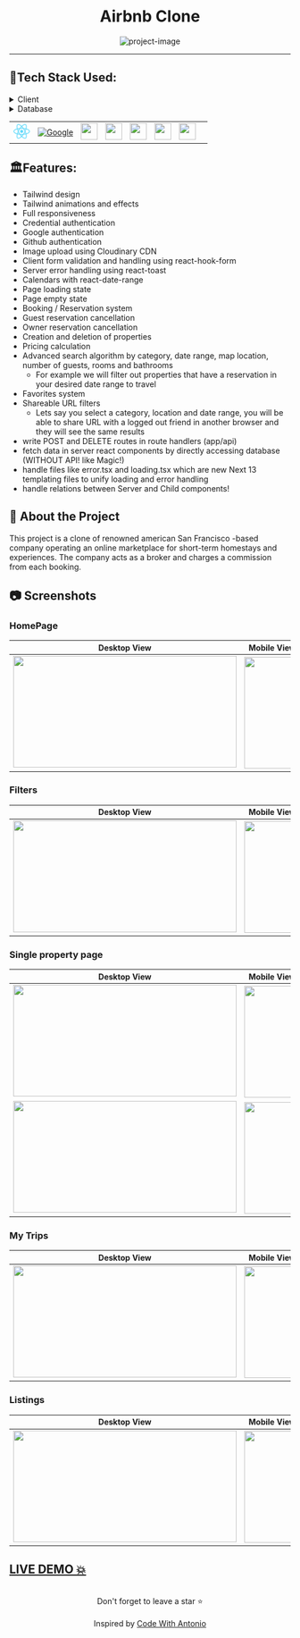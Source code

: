 <h1 align="center" id="title">Airbnb Clone</h1>

<p align="center"><img src="https://user-images.githubusercontent.com/99184393/185779974-a31a9f47-f8d3-42ea-b7f8-4a2971774615.png" alt="project-image" width="180" height="200/"></p>
<hr/>

## :space_invader:Tech Stack Used:

<details>
  <summary>Client</summary>
  <ul>
    <li><a href="https://#/">Typescript</a></li>
    <li><a href="https://nextjs.org/">Next.js</a></li>
    <li><a href="https://reactjs.org/">React.js</a></li>
    <li><a href="https://tailwindcss.com/">TailwindCSS</a></li>
    <li><a href="https://www.prisma.io">Prisma</a></li>
  </ul>
</details>

<details>
<summary>Database</summary>
  <ul>
  <li><a href="https://firebase.google.com">Mongodb</a></li>
  <li><a href="https://cloudinary.com/">Cloudinary</a></li>
  </ul>
</details>

<table>
    <tr>
        <td>
<a href="#"><img src="https://raw.githubusercontent.com/devicons/devicon/master/icons/react/react-original.svg" alt="" width="30" height="30" /></a>
        </td>
                <td>
<a href="#"><img src="https://user-images.githubusercontent.com/99184393/183096870-fdf58e59-d78c-44f4-bd1c-f9033c16d907.png" alt="Google" width="30" height="30" /></a>
        </td>
                        <td>
<a href="#"><img src="https://user-images.githubusercontent.com/99184393/179383376-874f547c-4e6f-4826-850e-706b009e7e2b.png" alt="" width="30" height="30" /></a>
        </td>
                              <td>
<a href="#"><img src="https://user-images.githubusercontent.com/99184393/181918664-569af962-756c-438c-b350-294f042e6f61.png" alt="" width="30" height="30" /></a>
        </td>
                        <td>
<a href="#"><img src="https://user-images.githubusercontent.com/99184393/180462270-ea4a249c-627c-4479-9431-5c3fd25454c4.png" alt="" width="30" height="30" /></a>
        </td>
                                      <td>
<a href="#"><img src="https://user-images.githubusercontent.com/99184393/229775276-a7cb148b-7fbd-4334-a07f-f2223bc49f62.png" alt="" width="30"height="30"/></a>
        </td>
      <td>
<a href="#"><img src="https://user-images.githubusercontent.com/99184393/204170976-0e5c6e2a-2b41-483d-adbd-d5d1e40b8d15.png" alt="" width="30"height="30"/></a>
        </td>
        <td>
<a href="#"><img src="https://user-images.githubusercontent.com/99184393/214867309-7b59fa0e-c872-484e-bc8f-462896c54d2a.png" alt="" height="30"/></a>
        </td>
    </tr>
</table>

## 🏛️Features:

- Tailwind design
- Tailwind animations and effects
- Full responsiveness
- Credential authentication
- Google authentication
- Github authentication
- Image upload using Cloudinary CDN
- Client form validation and handling using react-hook-form
- Server error handling using react-toast
- Calendars with react-date-range
- Page loading state
- Page empty state
- Booking / Reservation system
- Guest reservation cancellation
- Owner reservation cancellation
- Creation and deletion of properties
- Pricing calculation
- Advanced search algorithm by category, date range, map location, number of guests, rooms and bathrooms
  - For example we will filter out properties that have a reservation in your desired date range to travel
- Favorites system
- Shareable URL filters
  - Lets say you select a category, location and date range, you will be able to share URL with a logged out friend in another browser and they will see the same results
- write POST and DELETE routes in route handlers (app/api)
- fetch data in server react components by directly accessing database (WITHOUT API! like Magic!)
- handle files like error.tsx and loading.tsx which are new Next 13 templating files to unify loading and error handling
- handle relations between Server and Child components!

## :star2: About the Project

This project is a clone of renowned american San Francisco -based company operating an online marketplace for short-term homestays and experiences. The company acts as a broker and charges a commission from each booking.

## :camera: Screenshots

### HomePage

| Desktop View                                                                                                                                   | Mobile View                                                                                                                                                 |
| ---------------------------------------------------------------------------------------------------------------------------------------------- | ----------------------------------------------------------------------------------------------------------------------------------------------------------- |
| <img width="400" height="200" src="https://user-images.githubusercontent.com/110044436/233092331-c37f7c33-ffce-41bf-ba01-e3a4b7bcb386.png"  /> | <img align="center"  width="100" height="200" src="https://user-images.githubusercontent.com/110044436/233092093-aef76163-483c-482b-b8c1-9669447b19a4.png"> |

### Filters

| Desktop View                                                                                                                                   | Mobile View                                                                                                                                                 |
| ---------------------------------------------------------------------------------------------------------------------------------------------- | ----------------------------------------------------------------------------------------------------------------------------------------------------------- |
| <img width="400" height="200" src="https://user-images.githubusercontent.com/110044436/233095186-6b9cbea9-50af-4b40-884c-9ff3ad4e6493.png"  /> | <img align="center"  width="100" height="200" src="https://user-images.githubusercontent.com/110044436/233095015-3632943c-15d5-4cd2-99bd-afcd3860fca4.png"> |

### Single property page

| Desktop View                                                                                                                                   | Mobile View                                                                                                                                                 |
| ---------------------------------------------------------------------------------------------------------------------------------------------- | ----------------------------------------------------------------------------------------------------------------------------------------------------------- |
| <img width="400" height="200" src="https://user-images.githubusercontent.com/110044436/233096699-6a1f3a16-ddd8-46c3-88dc-85818fc540b5.png"  /> | <img align="center"  width="100" height="200" src="https://user-images.githubusercontent.com/110044436/233096512-b779984f-840b-45f4-bdb0-119e1aabf98f.png"> |
| <img width="400" height="200" src="https://user-images.githubusercontent.com/110044436/233097233-4f915041-cd1e-4641-80a0-66b1c6fcc45d.png"  /> | <img align="center"  width="100" height="200" src="https://user-images.githubusercontent.com/110044436/233097074-407d11a5-8d5e-495f-8382-00b45367ea9d.png"> |

### My Trips

| Desktop View                                                                                                                                   | Mobile View                                                                                                                                                 |
| ---------------------------------------------------------------------------------------------------------------------------------------------- | ----------------------------------------------------------------------------------------------------------------------------------------------------------- |
| <img width="400" height="200" src="https://user-images.githubusercontent.com/110044436/233098119-d963164b-82e9-4207-861d-0238476b64f0.png"  /> | <img align="center"  width="100" height="200" src="https://user-images.githubusercontent.com/110044436/233097964-5a25a6d3-6396-4abe-a875-a91823de77ce.png"> |

### Listings

| Desktop View                                                                                                                                   | Mobile View                                                                                                                                                 |
| ---------------------------------------------------------------------------------------------------------------------------------------------- | ----------------------------------------------------------------------------------------------------------------------------------------------------------- |
| <img width="400" height="200" src="https://user-images.githubusercontent.com/110044436/233105835-39d38b96-3650-4754-a037-e5a688f611fb.gif"  /> | <img align="center"  width="100" height="200" src="https://user-images.githubusercontent.com/110044436/233105722-b8490f3e-8e0a-49cf-8a4d-55aee2ca0465.gif"> |

## <a href="https://airbnd-clone-ba.vercel.app/" target="_blank">LIVE DEMO 💥</a>

<br />

<div align="center">Don't forget to leave a star ⭐️</div>

<br />

<div align="center">Inspired by <a href="https://www.youtube.com/watch?v=c_-b_isI4vg&ab_channel=CodeWithAntonio"> Code With Antonio</a></div>
